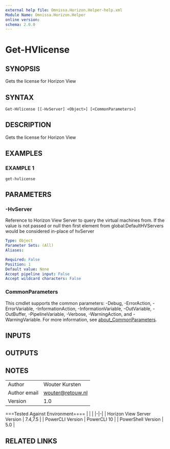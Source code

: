 ```yaml
---
external help file: Omnissa.Horizon.Helper-help.xml
Module Name: Omnissa.Horizon.Helper
online version:
schema: 2.0.0
---
```


# Get-HVlicense

## SYNOPSIS
Gets the license for Horizon View

## SYNTAX

```
Get-HVlicense [[-HvServer] <Object>] [<CommonParameters>]
```

## DESCRIPTION
Gets the license for Horizon View

## EXAMPLES

### EXAMPLE 1
```
get-hvlicense
```

## PARAMETERS

### -HvServer
Reference to Horizon View Server to query the virtual machines from.
If the value is not passed or null then
first element from global:DefaultHVServers would be considered in-place of hvServer

```yaml
Type: Object
Parameter Sets: (All)
Aliases:

Required: False
Position: 1
Default value: None
Accept pipeline input: False
Accept wildcard characters: False
```

### CommonParameters
This cmdlet supports the common parameters: -Debug, -ErrorAction, -ErrorVariable, -InformationAction, -InformationVariable, -OutVariable, -OutBuffer, -PipelineVariable, -Verbose, -WarningAction, and -WarningVariable. For more information, see [about_CommonParameters](http://go.microsoft.com/fwlink/?LinkID=113216).

## INPUTS

## OUTPUTS

## NOTES
| | |
|-|-|
| Author | Wouter Kursten |
| Author email | wouter@retouw.nl |
| Version | 1.0 |

===Tested Against Environment====
| | |
|-|-|
| Horizon View Server Version | 7.4,7.5 |
| PowerCLI Version | PowerCLI 10 |
| PowerShell Version | 5.0 |

## RELATED LINKS
